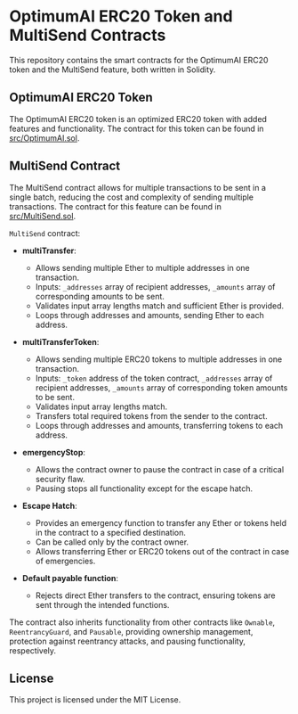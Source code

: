 # OptimumAI ERC20 Token and MultiSend Contracts

This repository contains the smart contracts for the OptimumAI ERC20 token and the MultiSend feature, both written in Solidity.

## OptimumAI ERC20 Token

The OptimumAI ERC20 token is an optimized ERC20 token with added features and functionality. The contract for this token can be found in [src/OptimumAI.sol](src/OptimumAI.sol).

## MultiSend Contract

The MultiSend contract allows for multiple transactions to be sent in a single batch, reducing the cost and complexity of sending multiple transactions. The contract for this feature can be found in [src/MultiSend.sol](src/MultiSend.sol).

`MultiSend` contract:

- **multiTransfer**:

  - Allows sending multiple Ether to multiple addresses in one transaction.
  - Inputs: `_addresses` array of recipient addresses, `_amounts` array of corresponding amounts to be sent.
  - Validates input array lengths match and sufficient Ether is provided.
  - Loops through addresses and amounts, sending Ether to each address.

- **multiTransferToken**:

  - Allows sending multiple ERC20 tokens to multiple addresses in one transaction.
  - Inputs: `_token` address of the token contract, `_addresses` array of recipient addresses, `_amounts` array of corresponding token amounts to be sent.
  - Validates input array lengths match.
  - Transfers total required tokens from the sender to the contract.
  - Loops through addresses and amounts, transferring tokens to each address.

- **emergencyStop**:

  - Allows the contract owner to pause the contract in case of a critical security flaw.
  - Pausing stops all functionality except for the escape hatch.

- **Escape Hatch**:

  - Provides an emergency function to transfer any Ether or tokens held in the contract to a specified destination.
  - Can be called only by the contract owner.
  - Allows transferring Ether or ERC20 tokens out of the contract in case of emergencies.

- **Default payable function**:
  - Rejects direct Ether transfers to the contract, ensuring tokens are sent through the intended functions.

The contract also inherits functionality from other contracts like `Ownable`, `ReentrancyGuard`, and `Pausable`, providing ownership management, protection against reentrancy attacks, and pausing functionality, respectively.

## License

This project is licensed under the MIT License.
